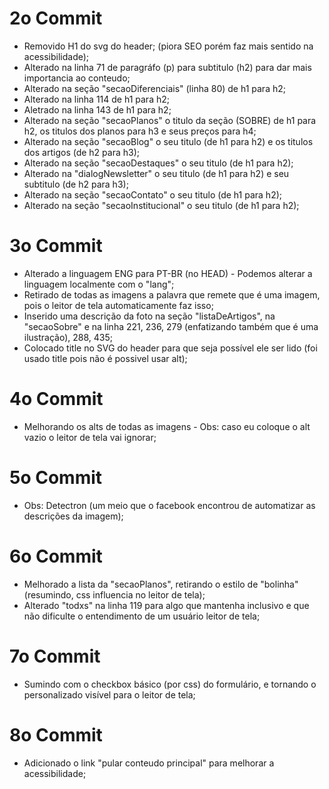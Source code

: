 # 2o Commit

- Removido H1 do svg do header; (piora SEO porém faz mais sentido na acessibilidade);
- Alterado na linha 71 de paragráfo (p) para subtitulo (h2) para dar mais importancia ao conteudo;
- Alterado na seção "secaoDiferenciais" (linha 80) de h1 para h2;
- Alterado na linha 114 de h1 para h2;
- Aletrado na linha 143 de h1 para h2;
- Alterado na seção "secaoPlanos" o titulo da seção (SOBRE) de h1 para h2, os titulos dos planos para h3 e seus preços para h4;
- Alterado na seção "secaoBlog" o seu titulo (de h1 para h2) e os titulos dos artigos (de h2 para h3);
- Alterado na seção "secaoDestaques" o seu titulo (de h1 para h2);
- Alterado na "dialogNewsletter" o seu titulo (de h1 para h2) e seu subtitulo (de h2 para h3);
- Alterado na seção "secaoContato" o seu titulo (de h1 para h2);
- Alterado na seção "secaoInstitucional" o seu titulo (de h1 para h2);

# 3o Commit

- Alterado a linguagem ENG para PT-BR (no HEAD) - Podemos alterar a linguagem localmente com o "lang";
- Retirado de todas as imagens a palavra que remete que é uma imagem, pois o leitor de tela automaticamente faz isso;
- Inserido uma descrição da foto na seção "listaDeArtigos", na "secaoSobre" e na linha 221, 236, 279 (enfatizando também que é uma ilustração), 288, 435;
- Colocado title no SVG do header para que seja possível ele ser lido (foi usado title pois não é possivel usar alt);

# 4o Commit

- Melhorando os alts de todas as imagens - Obs: caso eu coloque o alt vazio o leitor de tela vai ignorar;

# 5o Commit

- Obs: Detectron (um meio que o facebook encontrou de automatizar as descrições da imagem);

# 6o Commit

- Melhorado a lista da "secaoPlanos", retirando o estilo de "bolinha" (resumindo, css influencia no leitor de tela);
- Alterado "todxs" na linha 119 para algo que mantenha inclusivo e que não dificulte o entendimento de um usuário leitor de tela;

# 7o Commit

 - Sumindo com o checkbox básico (por css) do formulário, e tornando o personalizado visível para o leitor de tela;

 # 8o Commit
 
 - Adicionado o link "pular conteudo principal" para melhorar a acessibilidade;